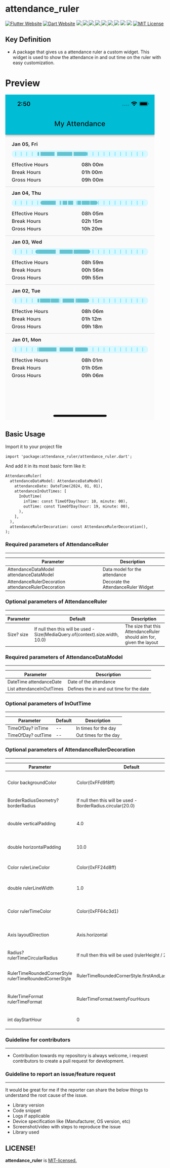 # attendance_ruler

<a href="https://flutter.dev/"><img src="https://img.shields.io/badge/flutter-website-deepskyblue.svg" alt="Flutter Website"></a>
<a href="https://dart.dev"><img src="https://img.shields.io/badge/dart-website-deepskyblue.svg" alt="Dart Website"></a>
<a href="https://developer.android.com" style="pointer-events: stroke;" target="_blank">
<img src="https://img.shields.io/badge/platform-Android-deepskyblue">
</a>
<a href="https://developer.apple.com/ios/" style="pointer-events: stroke;" target="_blank">
<img src="https://img.shields.io/badge/platform-iOS-deepskyblue">
</a>
<a href="" style="pointer-events: stroke;" target="_blank">
<img src="https://img.shields.io/badge/platform-Web-deepskyblue">
</a>
<a href="" style="pointer-events: stroke;" target="_blank">
<img src="https://img.shields.io/badge/platform-Mac-deepskyblue">
</a>
<a href="" style="pointer-events: stroke;" target="_blank">
<img src="https://img.shields.io/badge/platform-Linux-deepskyblue">
</a>
<a href="" style="pointer-events: stroke;" target="_blank">
<img src="https://img.shields.io/badge/platform-Windows-deepskyblue">
</a>
<a href=""><img src="https://app.codacy.com/project/badge/Grade/dc683c9cc61b499fa7cdbf54e4d9ff35"/></a>
<a href="https://github.com/mohit-chauhan-98/attendance_ruler/blob/master/LICENSE" style="pointer-events: stroke;" target="_blank">
<img src="https://img.shields.io/github/license/mohit-chauhan-98/attendance_ruler"></a>
<a href="https://pub.dev/packages/attendance_ruler"><img src="https://img.shields.io/pub/v/attendance_ruler?color=as&label=attendance_ruler&logo=as1&logoColor=blue&style=social"></a>
<a href="https://github.com/mohit-chauhan-98/attendance_ruler"><img src="https://img.shields.io/github/stars/mohit-chauhan-98/attendance_ruler?style=social" alt="MIT License"></a>

## Key Definition

* A package that gives us a attendance ruler a custom widget. This widget is used to show the
  attendance in and out time on the ruler with easy customization.

# Preview

![attendance_ruler](https://github.com/mohit-chauhan-98/attendance_ruler/blob/master/media/attendance_ruler.png?raw=true)

## Basic Usage

Import it to your project file

```
import 'package:attendance_ruler/attendance_ruler.dart';
```

And add it in its most basic form like it:

```
AttendanceRuler(
  attendanceDataModel: AttendanceDataModel(
    attendanceDate: DateTime(2024, 01, 01),
    attendanceInOutTimes: [
      InOutTime(
        inTime: const TimeOfDay(hour: 10, minute: 00),
        outTime: const TimeOfDay(hour: 19, minute: 00),
      ),
    ],
  ),
  attendanceRulerDecoration: const AttendanceRulerDecoration(),
);
```

### Required parameters of AttendanceRuler
------------

| Parameter                                           | Description                         |
|-----------------------------------------------------|-------------------------------------|
| AttendanceDataModel attendanceDataModel             | Data model for the attendance       |
| AttendanceRulerDecoration attendanceRulerDecoration | Decorate the AttendanceRuler Widget |

### Optional parameters of AttendanceRuler
------------

| Parameter  | Default                                                                        | Description                                                         |
|------------|--------------------------------------------------------------------------------|---------------------------------------------------------------------|
| Size? size | If null then this will be used - Size(MediaQuery.of(context).size.width, 10.0) | The size that this AttendanceRuler should aim for, given the layout |

### Required parameters of AttendanceDataModel
------------

| Parameter                            | Description                              |
|--------------------------------------|------------------------------------------|
| DateTime attendanceDate              | Date of the attendance                   |
| List<InOutTime> attendanceInOutTimes | Defines the in and out time for the date |

### Optional parameters of InOutTime
------------

| Parameter          | Default | Description           |
|--------------------|---------|-----------------------|
| TimeOfDay? inTime  | --      | In times for the day  |
| TimeOfDay? outTime | --      | Out times for the day |

### Optional parameters of AttendanceRulerDecoration
------------

| Parameter                                               | Default                                                      | Description                                               |
|---------------------------------------------------------|--------------------------------------------------------------|-----------------------------------------------------------|
| Color backgroundColor                                   | Color(0xFFd9f8ff)                                            | Defines the backgroundColor of the Attendance Ruler       |
| BorderRadiusGeometry? borderRadius                      | If null then this will be used - BorderRadius.circular(20.0) | Defines the borderRadius of the ruler background          |
| double verticalPadding                                  | 4.0                                                          | Defines the verticalPadding of the ruler background box   |
| double horizontalPadding                                | 10.0                                                         | Defines the horizontalPadding of the ruler background box |
| Color rulerLineColor                                    | Color(0xFF24d8ff)                                            | Defines the rulerLineColor of the Attendance Ruler        |
| double rulerLineWidth                                   | 1.0                                                          | Defines the rulerLineWidth of the Attendance Ruler        |
| Color rulerTimeColor                                    | Color(0xFF64c3d1)                                            | Defines the rulerTimeColor of the Attendance Ruler        |
| Axis layoutDirection                                    | Axis.horizontal                                              | The axis along which the Attendance Ruler layout.         |
| Radius? rulerTimeCircularRadius                         | If null then this will be used (rulerHeight / 2)             | Defines the Radius for the time on the ruler              |
| RulerTimeRoundedCornerStyle rulerTimeRoundedCornerStyle | RulerTimeRoundedCornerStyle.firstAndLastRounded              | Defines the RoundedCornerStyle for the time on the rules  |
| RulerTimeFormat rulerTimeFormat                         | RulerTimeFormat.twentyFourHours                              | Defines the HoursFormat 24 or 12 for the Ruler Time       |
| int dayStartHour                                        | 0                                                            | Defines the attendance dayStartHour time                  |

### Guideline for contributors
------------

* Contribution towards my repository is always welcome, i request contributors to create a pull
  request for development.

### Guideline to report an issue/feature request
------------
It would be great for me if the reporter can share the below things to understand the root cause of
the issue.

* Library version
* Code snippet
* Logs if applicable
* Device specification like (Manufacturer, OS version, etc)
* Screenshot/video with steps to reproduce the issue
* Library used

LICENSE!
------------
**attendance_ruler**
is [MIT-licensed.](https://github.com/mohit-chauhan-98/attendance_ruler/blob/master/LICENSE)